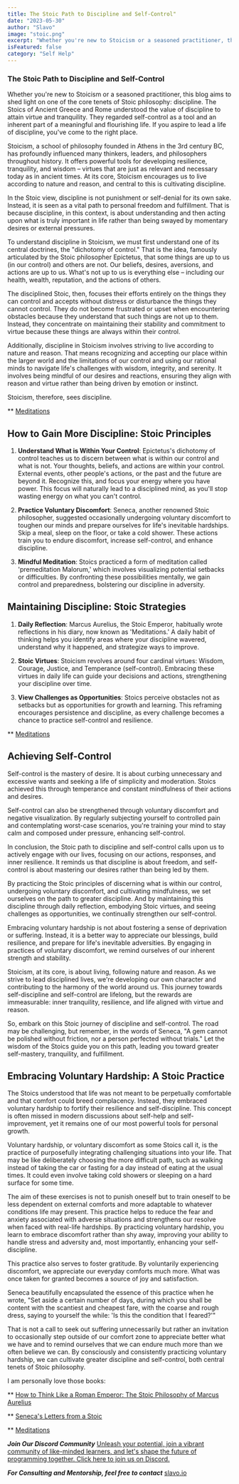 ```yaml
---
title: The Stoic Path to Discipline and Self-Control"
date: "2023-05-30"
author: "Slavo"
image: "stoic.png"
excerpt: "Whether you're new to Stoicism or a seasoned practitioner, this blog aims to shed light on one of the core tenets of Stoic philosophy: discipline."
isFeatured: false
category: "Self Help"
---
```


### The Stoic Path to Discipline and Self-Control

Whether you're new to Stoicism or a seasoned practitioner, this blog aims to shed light on one of the core tenets of Stoic philosophy: discipline. The Stoics of Ancient Greece and Rome understood the value of discipline to attain virtue and tranquility. They regarded self-control as a tool and an inherent part of a meaningful and flourishing life. If you aspire to lead a life of discipline, you've come to the right place.

Stoicism, a school of philosophy founded in Athens in the 3rd century BC, has profoundly influenced many thinkers, leaders, and philosophers throughout history. It offers powerful tools for developing resilience, tranquility, and wisdom – virtues that are just as relevant and necessary today as in ancient times. At its core, Stoicism encourages us to live according to nature and reason, and central to this is cultivating discipline.

In the Stoic view, discipline is not punishment or self-denial for its own sake. Instead, it is seen as a vital path to personal freedom and fulfillment. That is because discipline, in this context, is about understanding and then acting upon what is truly important in life rather than being swayed by momentary desires or external pressures.

To understand discipline in Stoicism, we must first understand one of its central doctrines, the "dichotomy of control." That is the idea, famously articulated by the Stoic philosopher Epictetus, that some things are up to us (in our control) and others are not. Our beliefs, desires, aversions, and actions are up to us. What's not up to us is everything else – including our health, wealth, reputation, and the actions of others.

The disciplined Stoic, then, focuses their efforts entirely on the things they can control and accepts without distress or disturbance the things they cannot control. They do not become frustrated or upset when encountering obstacles because they understand that such things are not up to them. Instead, they concentrate on maintaining their stability and commitment to virtue because these things are always within their control.

Additionally, discipline in Stoicism involves striving to live according to nature and reason. That means recognizing and accepting our place within the larger world and the limitations of our control and using our rational minds to navigate life's challenges with wisdom, integrity, and serenity. It involves being mindful of our desires and reactions, ensuring they align with reason and virtue rather than being driven by emotion or instinct.

Stoicism, therefore, sees discipline.

\*\* [Meditations](https://amzn.to/3qhNoKr)

## How to Gain More Discipline: Stoic Principles

1. **Understand What is Within Your Control**: Epictetus's dichotomy of control teaches us to discern between what is within our control and what is not. Your thoughts, beliefs, and actions are within your control. External events, other people's actions, or the past and the future are beyond it. Recognize this, and focus your energy where you have power. This focus will naturally lead to a disciplined mind, as you'll stop wasting energy on what you can't control.

2. **Practice Voluntary Discomfort**: Seneca, another renowned Stoic philosopher, suggested occasionally undergoing voluntary discomfort to toughen our minds and prepare ourselves for life's inevitable hardships. Skip a meal, sleep on the floor, or take a cold shower. These actions train you to endure discomfort, increase self-control, and enhance discipline.

3. **Mindful Meditation**: Stoics practiced a form of meditation called 'premeditation Malorum,' which involves visualizing potential setbacks or difficulties. By confronting these possibilities mentally, we gain control and preparedness, bolstering our discipline in adversity.

## Maintaining Discipline: Stoic Strategies

1. **Daily Reflection**: Marcus Aurelius, the Stoic Emperor, habitually wrote reflections in his diary, now known as 'Meditations.' A daily habit of thinking helps you identify areas where your discipline wavered, understand why it happened, and strategize ways to improve.

2. **Stoic Virtues**: Stoicism revolves around four cardinal virtues: Wisdom, Courage, Justice, and Temperance (self-control). Embracing these virtues in daily life can guide your decisions and actions, strengthening your discipline over time.

3. **View Challenges as Opportunities**: Stoics perceive obstacles not as setbacks but as opportunities for growth and learning. This reframing encourages persistence and discipline, as every challenge becomes a chance to practice self-control and resilience.

\*\* [Meditations](https://amzn.to/3qhNoKr)

## Achieving Self-Control

Self-control is the mastery of desire. It is about curbing unnecessary and excessive wants and seeking a life of simplicity and moderation. Stoics achieved this through temperance and constant mindfulness of their actions and desires.

Self-control can also be strengthened through voluntary discomfort and negative visualization. By regularly subjecting yourself to controlled pain and contemplating worst-case scenarios, you're training your mind to stay calm and composed under pressure, enhancing self-control.

In conclusion, the Stoic path to discipline and self-control calls upon us to actively engage with our lives, focusing on our actions, responses, and inner resilience. It reminds us that discipline is about freedom, and self-control is about mastering our desires rather than being led by them.

By practicing the Stoic principles of discerning what is within our control, undergoing voluntary discomfort, and cultivating mindfulness, we set ourselves on the path to greater discipline. And by maintaining this discipline through daily reflection, embodying Stoic virtues, and seeing challenges as opportunities, we continually strengthen our self-control.

Embracing voluntary hardship is not about fostering a sense of deprivation or suffering. Instead, it is a better way to appreciate our blessings, build resilience, and prepare for life's inevitable adversities. By engaging in practices of voluntary discomfort, we remind ourselves of our inherent strength and stability.

Stoicism, at its core, is about living, following nature and reason. As we strive to lead disciplined lives, we're developing our own character and contributing to the harmony of the world around us. This journey towards self-discipline and self-control are lifelong, but the rewards are immeasurable: inner tranquility, resilience, and life aligned with virtue and reason.

So, embark on this Stoic journey of discipline and self-control. The road may be challenging, but remember, in the words of Seneca, "A gem cannot be polished without friction, nor a person perfected without trials." Let the wisdom of the Stoics guide you on this path, leading you toward greater self-mastery, tranquility, and fulfillment.

## Embracing Voluntary Hardship: A Stoic Practice

The Stoics understood that life was not meant to be perpetually comfortable and that comfort could breed complacency. Instead, they embraced voluntary hardship to fortify their resilience and self-discipline. This concept is often missed in modern discussions about self-help and self-improvement, yet it remains one of our most powerful tools for personal growth.

Voluntary hardship, or voluntary discomfort as some Stoics call it, is the practice of purposefully integrating challenging situations into your life. That may be like deliberately choosing the more difficult path, such as walking instead of taking the car or fasting for a day instead of eating at the usual times. It could even involve taking cold showers or sleeping on a hard surface for some time.

The aim of these exercises is not to punish oneself but to train oneself to be less dependent on external comforts and more adaptable to whatever conditions life may present. This practice helps to reduce the fear and anxiety associated with adverse situations and strengthens our resolve when faced with real-life hardships. By practicing voluntary hardship, you learn to embrace discomfort rather than shy away, improving your ability to handle stress and adversity and, most importantly, enhancing your self-discipline.

This practice also serves to foster gratitude. By voluntarily experiencing discomfort, we appreciate our everyday comforts much more. What was once taken for granted becomes a source of joy and satisfaction.

Seneca beautifully encapsulated the essence of this practice when he wrote, "Set aside a certain number of days, during which you shall be content with the scantiest and cheapest fare, with the coarse and rough dress, saying to yourself the while: 'Is this the condition that I feared?'"

That is not a call to seek out suffering unnecessarily but rather an invitation to occasionally step outside of our comfort zone to appreciate better what we have and to remind ourselves that we can endure much more than we often believe we can. By consciously and consistently practicing voluntary hardship, we can cultivate greater discipline and self-control, both central tenets of Stoic philosophy.

I am personally love those books:

\*\* [How to Think Like a Roman Emperor: The Stoic Philosophy of Marcus Aurelius](https://amzn.to/42hrh4e)

\*\* [Seneca's Letters from a Stoic](https://amzn.to/3BKRzB4)

\*\* [Meditations](https://amzn.to/3qhNoKr)

**_Join Our Discord Community_** [Unleash your potential, join a vibrant community of like-minded learners, and let's shape the future of programming together. Click here to join us on Discord.](https://discord.gg/A75tvDvZ)

**_For Consulting and Mentorship, feel free to contact_** [slavo.io](/contact)
